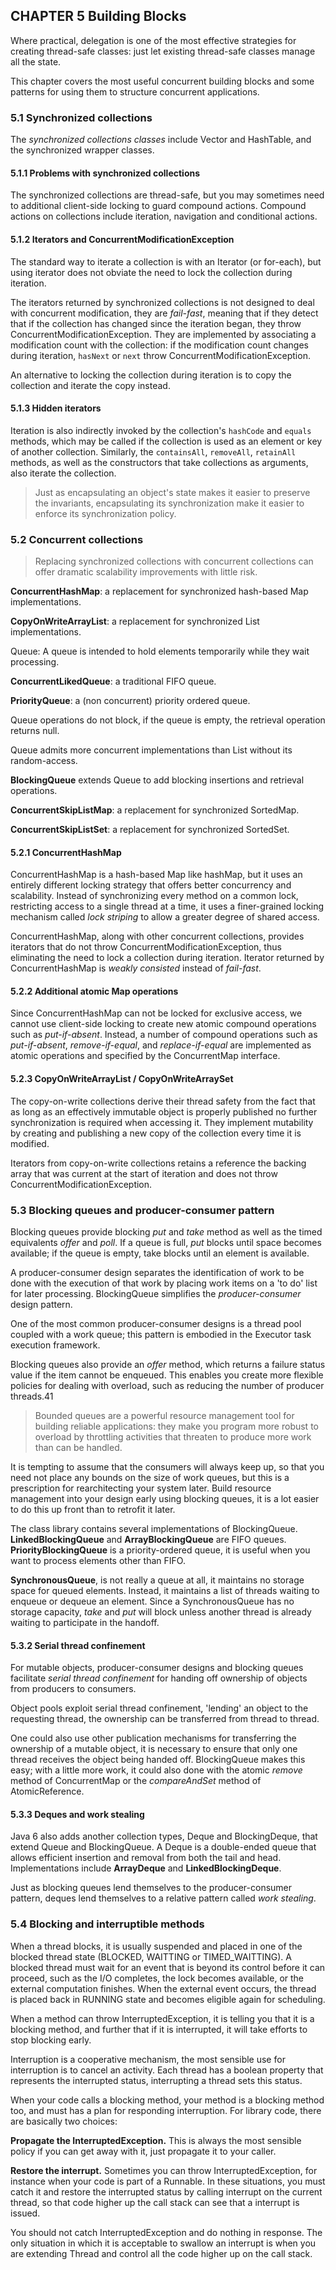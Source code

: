 ## CHAPTER 5 Building Blocks

Where practical, delegation is one of the most effective strategies for creating thread-safe classes: just let existing thread-safe classes manage all the state.

This chapter covers the most useful concurrent building blocks and some patterns for using them to structure concurrent applications.

### 5.1 Synchronized collections

The *synchronized collections classes* include Vector and HashTable, and the synchronized wrapper classes.

#### 5.1.1 Problems with synchronized collections

The synchronized collections are thread-safe, but you may sometimes need to additional client-side locking to guard compound actions. Compound actions on collections include iteration, navigation and conditional actions.

#### 5.1.2 Iterators and ConcurrentModificationException

The standard way to iterate a collection is with an Iterator (or for-each), but using iterator does not obviate the need to lock the collection during iteration.

The iterators returned by synchronized collections is not designed to deal with concurrent modification, they are *fail-fast*, meaning that if they detect that if the collection has changed since the iteration began, they throw ConcurrentModificationException. They are implemented by associating a modification count with the collection: if the modification count changes during iteration, `hasNext` or `next` throw ConcurrentModificationException.

An alternative to locking the collection during iteration is to copy the collection and iterate the copy instead.

#### 5.1.3 Hidden iterators

Iteration is also indirectly invoked by the collection's `hashCode` and `equals` methods, which may be called if the collection is used as an element or key of another collection. Similarly, the `containsAll`, `removeAll`, `retainAll` methods, as well as the constructors that take collections as arguments, also iterate the collection.

> Just as encapsulating an object's state makes it easier to preserve the invariants, encapsulating its synchronization make it easier to enforce its synchronization policy.

### 5.2 Concurrent collections

> Replacing synchronized collections with concurrent collections can offer dramatic scalability improvements with little risk.

**ConcurrentHashMap**: a replacement for synchronized hash-based Map implementations.

**CopyOnWriteArrayList**: a replacement for synchronized List implementations.

Queue: A queue is intended to hold elements temporarily while they wait processing.

**ConcurrentLikedQueue**: a traditional FIFO queue.

**PriorityQueue**: a (non concurrent) priority ordered queue.

Queue operations do not block, if the queue is empty, the retrieval operation returns null.

Queue admits more concurrent implementations than List without its random-access.

**BlockingQueue** extends Queue to add blocking insertions and retrieval operations.

**ConcurrentSkipListMap**: a replacement for synchronized SortedMap.

**ConcurrentSkipListSet**: a replacement for synchronized SortedSet.

#### 5.2.1 ConcurrentHashMap

ConcurrentHashMap is a hash-based Map like hashMap, but it uses an entirely different locking strategy that offers better concurrency and scalability. Instead of synchronizing every method on a common lock, restricting access to a single thread at a time, it uses a finer-grained locking mechanism called *lock striping* to allow a greater degree of shared access.

ConcurrentHashMap, along with other concurrent collections, provides iterators that do not throw ConcurrentModificationException, thus eliminating the need to lock a collection during iteration. Iterator returned by ConcurrentHashMap is *weakly consisted* instead of *fail-fast*.

#### 5.2.2 Additional atomic Map operations

Since ConcurrentHashMap can not be locked for exclusive access, we cannot use client-side locking to create new atomic compound operations such as *put-if-absent*. Instead, a number of compound operations such as *put-if-absent*, *remove-if-equal*, and *replace-if-equal* are implemented as atomic operations and specified by the ConcurrentMap interface.

#### 5.2.3 CopyOnWriteArrayList / CopyOnWriteArraySet

The copy-on-write collections derive their thread safety from the fact that as long as an effectively immutable object is properly published no further synchronization is required when accessing it. They implement mutability by creating and publishing a new copy of the collection every time it is modified.

Iterators from copy-on-write collections retains a reference the backing array that was current at the start of iteration and does not throw ConcurrentModificationException.

### 5.3 Blocking queues and producer-consumer pattern

Blocking queues provide blocking *put* and *take* method as well as the timed equivalents *offer* and *poll*. If a queue is full, *put* blocks until space becomes available; if the queue is empty, take blocks until an element is available.

A producer-consumer design separates the  identification of work to be done with the execution of that work by placing work items on a 'to do' list for later processing. BlockingQueue simplifies the *producer-consumer* design pattern.

One of the most common producer-consumer designs is a thread pool coupled with a work queue; this pattern is embodied in the Executor task execution framework.

Blocking queues also provide an *offer* method, which returns a failure status value if the item cannot be enqueued. This enables you create more flexible policies for dealing with overload, such as reducing the number of producer threads.41

> Bounded queues are a powerful resource management tool for building reliable applications: they make you program more robust to overload by throttling activities that threaten to produce more work than can be handled.

It is tempting to assume that the consumers will always keep up, so that you need not place any bounds on the size of work queues, but this is a prescription for rearchitecting your system later.  Build resource management into your design early using blocking queues, it is a lot easier to do this up front than to retrofit it later.

The class library contains several implementations of BlockingQueue. **LinkedBlockingQueue** and **ArrayBlockingQueue** are FIFO queues. **PriorityBlockingQueue** is a priority-ordered queue, it is useful when you want to process elements other than FIFO. 

**SynchronousQueue**, is not really a queue at all, it maintains no storage space for queued elements. Instead, it maintains a list of threads waiting to enqueue or dequeue an element. Since a SynchronousQueue has no storage capacity, *take* and *put* will block unless another thread is already waiting to participate in the handoff. 

#### 5.3.2 Serial thread confinement

For mutable objects, producer-consumer designs and blocking queues  facilitate *serial thread confinement* for handing off ownership of objects from producers to consumers.

Object pools exploit serial thread confinement, 'lending' an object to the requesting thread, the ownership can be transferred from thread to thread.

One could also use other publication mechanisms for transferring the ownership of a mutable object, it is necessary to ensure that only one thread receives the object being handed off. BlockingQueue makes this easy; with a little more work, it could also done with the atomic *remove* method of ConcurrentMap or the *compareAndSet* method of AtomicReference.

#### 5.3.3 Deques and work stealing

Java 6 also adds another collection types, Deque and BlockingDeque, that extend Queue and BlockingQueue. A Deque is a double-ended queue that allows efficient insertion and removal from both the tail and head. Implementations include **ArrayDeque** and **LinkedBlockingDeque**.

Just as blocking queues lend themselves to the producer-consumer pattern, deques lend themselves to a relative pattern called *work stealing*.

### 5.4 Blocking and interruptible methods

When a thread blocks, it is usually suspended and placed in one of the blocked thread state (BLOCKED, WAITTING or TIMED_WAITTING). A blocked thread must wait for an event that is beyond its control before it can proceed, such as the I/O completes, the lock becomes available, or the external computation finishes. When the external event occurs, the thread is placed back in RUNNING state and becomes eligible again for scheduling. 

When a method can throw InterruptedException, it is telling you that it is a blocking method, and further that if it is interrupted, it will take efforts to stop blocking early.

Interruption is a cooperative mechanism, the most sensible use for interruption is to cancel an activity. Each thread has a boolean property that represents the interrupted status, interrupting a thread sets this status.

When your code calls a blocking method, your method is a blocking method too, and must has a plan for responding interruption. For library code, there are basically two choices:

**Propagate the InterruptedException.**  This is always the most sensible policy if you can get away with it, just propagate it to your caller.

**Restore the interrupt.** Sometimes you can throw InterruptedException, for instance when your code is part of a Runnable. In these situations, you must catch it and restore the interrupted status by calling interrupt on the current thread, so that code higher up the call stack can see that a interrupt is issued.

You should not catch InterruptedException and do nothing in response. The only situation in which it is acceptable to swallow an interrupt is when you are extending Thread and control all the code higher up on the call stack.

 